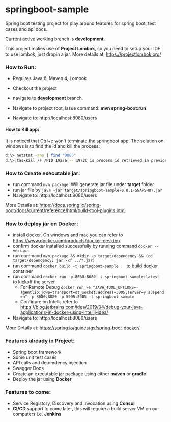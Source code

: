 
# springboot-sample
Spring boot testing project for play around features for spring boot, test cases and api docs.


Current active working branch is **development**.

This project makes use of **Project Lombok**, so you need to setup your IDE to use lombok, just dropin a jar. More details at: https://projectlombok.org/


### How to Run:
- Requires Java 8, Maven 4, Lombok
- Checkout the project
- navigate to **development** branch.
- Navigate to project root, issue command:   **mvn spring-boot:run**

- Navigate to: http://localhost:8080/users

#### How to Kill app:
It is noticed that Ctrl+c won't terminate the springboot app. The solution on windows is to find the id and kill the process:
```sh
d:\> netstat -ano | find "8080"
d:\> taskkill /F /PID 19276 -- 19726 is process id retrieved in previous step
```
### How to Create executable jar:
- run command ```mvn package```. Will generate jar file under **target** folder
- run jar file by ```java -jar target/springboot-sample-0.0.1-SNAPSHOT.jar```
- Navigate to: http://localhost:8080/users 

More Details at: https://docs.spring.io/spring-boot/docs/current/reference/html/build-tool-plugins.html

### How to deploy jar on Docker:
- install docker. On windows and mac you can refer to https://www.docker.com/products/docker-desktop.
- confirm docker installed successfully by running command ```docker --version```
- run command ```mvn package && mkdir -p target/dependency && (cd target/dependency; jar -xf ../*.jar)```
- run command ```docker build -t springboot-sample . ``` to build docker container
- run command ```docker run -p 8080:8080 -t springboot-sample:latest ``` to kickoff the server 
    - For Remote Debug ```docker run -e "JAVA_TOOL_OPTIONS=-agentlib:jdwp=transport=dt_socket,address=5005,server=y,suspend=n" -p 8080:8080 -p 5005:5005 -t springboot-sample```
    - Configure on Intellij refer to https://blog.jetbrains.com/idea/2019/04/debug-your-java-applications-in-docker-using-intellij-idea/
- Navigate to: http://localhost:8080/users 

More Details at: https://spring.io/guides/gs/spring-boot-docker/

### Features already in Project:
- Spring boot framework
- Some unit test cases
- API calls and dependency injection
- Swagger Docs
- Create an executable jar package using either **maven** or **gradle**
- Deploy the jar using **Docker**

### Features to come:
- Service Registory, Discovery and Invocation using **Consul**
- **CI/CD** support to come later, this will require a build server VM on our computers i.e. **Jenkins**
